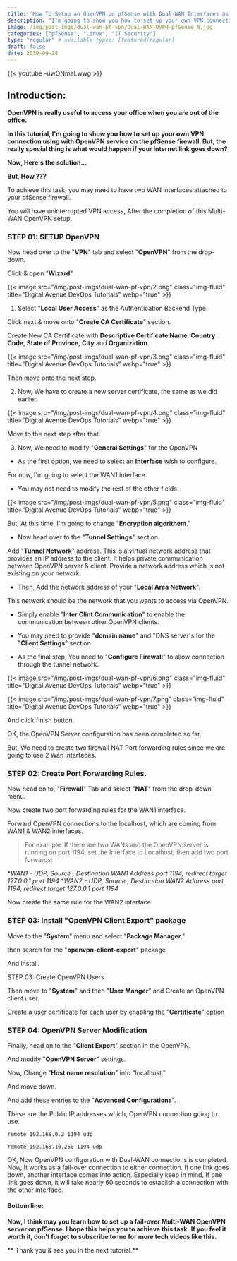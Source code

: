 ```yaml
---
title: 'How To Setup an OpenVPN on pfSense with Dual-WAN Interfaces as Fail-over'
description: "I'm going to show you how to set up your own VPN connection using with OpenVPN service on the pfSense firewall."
image: /img/post-imgs/dual-wan-pf-vpn/Dual-WAN-OVPN-pfSense_N.jpg
categories: ["pfSense", "Linux", "IT Security"]
type: "regular" # available types: [featured/regular]
draft: false
date: 2019-09-24
---
```


{{< youtube -uwONmaLwwg >}}

## Introduction:

**OpenVPN is really useful to access your office when you are out of the office.**

**In this tutorial, I'm going to show you how to set up your own VPN connection using with OpenVPN service on the pfSense firewall.
But, the really special thing is what would happen if your Internet link goes down?**


**Now,  Here's the solution...**

**But, How ???** 

To achieve this task, you may need to have two WAN interfaces attached to your pfSense firewall.

You will have uninterrupted VPN access, After the completion of this Multi-WAN OpenVPN setup.

### STEP 01: SETUP OpenVPN

Now head over to the "**VPN**" tab and select "**OpenVPN**" from the drop-down.

Click & open  "**Wizard**"

{{< image src="/img/post-imgs/dual-wan-pf-vpn/2.png" class="img-fluid" title="Digital Avenue DevOps Tutorials" webp="true" >}}

1. Select "**Local User Access**" as the Authentication Backend Type.

Click next & move onto "**Create CA Certificate**" section.

Create New CA Certificate with **Descriptive Certificate Name**, **Country Code**, **State of Province**, **City** and **Organization**.

{{< image src="/img/post-imgs/dual-wan-pf-vpn/3.png" class="img-fluid" title="Digital Avenue DevOps Tutorials" webp="true" >}}

Then move onto the next step.

2. Now, We have to create a new server certificate, the same as we did earlier.

{{< image src="/img/post-imgs/dual-wan-pf-vpn/4.png" class="img-fluid" title="Digital Avenue DevOps Tutorials" webp="true" >}}

Move to the next step after that.

3. Now, We need to modify "**General Settings**" for the OpenVPN

* As the first option, we need to select an **interface** wish to configure.

For now, I'm going to select the WAN1 interface.

* You may not need to modify the rest of the other fields. 

{{< image src="/img/post-imgs/dual-wan-pf-vpn/5.png" class="img-fluid" title="Digital Avenue DevOps Tutorials" webp="true" >}}

But, At this time, I'm going  to  change "**Encryption algorithem**."

* Now head over to the "**Tunnel Settings**" section.

Add "**Tunnel Network**" address. This is a virtual network address that provides an IP address to the client. It helps private communication between OpenVPN server & client. Provide a network address which is not existing on your network.

* Then, Add the network address of your "**Local Area Network**". 

This network should be the network that you wants to access via OpenVPN.

* Simply enable "**Inter Clint Communication**" to enable the communication between other OpenVPN clients.

* You may  need to  provide "**domain name**" and "DNS server's for the "**Client Settings**" section

* As the final step, You need to  "**Configure Firewall**" to allow connection through the tunnel network.

{{< image src="/img/post-imgs/dual-wan-pf-vpn/6.png" class="img-fluid" title="Digital Avenue DevOps Tutorials" webp="true" >}}

{{< image src="/img/post-imgs/dual-wan-pf-vpn/7.png" class="img-fluid" title="Digital Avenue DevOps Tutorials" webp="true" >}}

And click finish button.

OK, the OpenVPN Server configuration has been completed so far.

But, We need to create two firewall NAT Port forwarding rules since we are going to use 2 Wan interfaces.

### STEP 02: Create Port Forwarding Rules.

Now head on to, "**Firewall**" Tab and select "**NAT**" from the drop-down menu.

Now create two port forwarding rules for the WAN1 interface. 

Forward OpenVPN connections to the localhost, which are coming from WAN1 & WAN2 interfaces.

> For example: If there are two WANs and the OpenVPN server is running on port 1194, set the Interface to Localhost, then add two port forwards:

**WAN1 - UDP, Source *, Destination WAN1 Address port 1194, redirect target 127.0.0.1 port 1194**
**WAN2 - UDP, Source *, Destination WAN2 Address port 1194, redirect target 127.0.0.1 port 1194**

Now create the same rule for the WAN2 interface.

### STEP 03: Install "OpenVPN Client Export" package

Move to the "**System**" menu and select "**Package Manager**." 

then search  for the "**openvpn-client-export**" package

And install.

STEP 03: Create OpenVPN Users

Then move to "**System**" and then "**User Manger**" and Create an OpenVPN client user.

Create a user certificate for each user by enabling the "**Certificate**" option

### STEP 04: OpenVPN Server Modification

Finally, head on to the "**Client Export**" section in the OpenVPN.

And modify "**OpenVPN Server**" settings.

Now, Change "**Host name resolution**" into "localhost."

And move down.

And add these entries to the "**Advanced Configurations**". 

These are the Public IP addresses which, OpenVPN connection going to use.

`remote 192.168.0.2 1194 udp`

`remote 192.168.10.250 1194 udp`

OK, Now OpenVPN configuration with Dual-WAN connections is completed. Now, It works as a fail-over connection to either connection. If one link goes down, another interface comes into action.
Especially keep in mind, If one link goes down, it will take nearly 60 seconds to establish a connection with the other interface.


#### Bottom line:

**Now, I think may you learn how to set up a fail-over Multi-WAN OpenVPN server on pfSense. I hope this helps you to achieve this task.**
**If you feel it worth it, don't forget to subscribe to me for more tech videos like this.**

** Thank you & see you in the next tutorial.**
